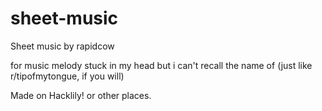 # sheet-music
Sheet music by rapidcow

for music melody stuck in my head but i can't recall the name of
(just like r/tipofmytongue, if you will)

Made on Hacklily! or other places.
